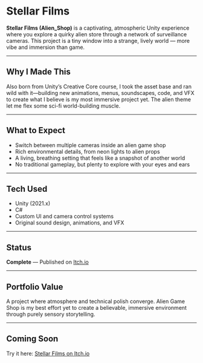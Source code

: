 # Stellar Films

**Stellar Films (Alien_Shop)** is a captivating, atmospheric Unity experience where you explore a quirky alien store through a network of surveillance cameras. This project is a tiny window into a strange, lively world — more vibe and immersion than game.

---

## Why I Made This

Also born from Unity’s Creative Core course, I took the asset base and ran wild with it—building new animations, menus, soundscapes, code, and VFX to create what I believe is my most immersive project yet. The alien theme let me flex some sci-fi world-building muscle.

---

## What to Expect

- Switch between multiple cameras inside an alien game shop
- Rich environmental details, from neon lights to alien props
- A living, breathing setting that feels like a snapshot of another world
- No traditional gameplay, but plenty to explore with your eyes and ears

---

## Tech Used

- Unity (2021.x)
- C#
- Custom UI and camera control systems
- Original sound design, animations, and VFX

---

## Status

**Complete** — Published on [Itch.io](https://endlingalien.itch.io/stellar-films)

---

## Portfolio Value

A project where atmosphere and technical polish converge. Alien Game Shop is my best effort yet to create a believable, immersive environment through purely sensory storytelling.

---

## Coming Soon

Try it here: [Stellar Films on Itch.io](https://endlingalien.itch.io/stellar-films)

